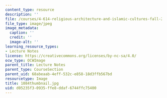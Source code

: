 ```yaml
---
content_type: resource
description: ''
file: /courses/4-614-religious-architecture-and-islamic-cultures-fall-2002/d05235f30935ffe8ddaf6744ffc75400_1084thumbnail.jpg
file_type: image/jpeg
image_metadata:
  caption: ''
  credit: ''
  image-alt: ''
learning_resource_types:
- Lecture Notes
license: https://creativecommons.org/licenses/by-nc-sa/4.0/
ocw_type: OCWImage
parent_title: Lecture Notes
parent_type: CourseSection
parent_uid: 68abeaab-4eff-532c-e858-18d3ffb567bd
resourcetype: Image
title: 1084thumbnail.jpg
uid: d05235f3-0935-ffe8-ddaf-6744ffc75400
---
```

